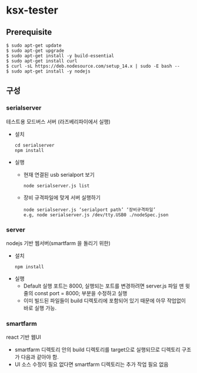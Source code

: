 # ksx-tester

## Prerequisite

```
$ sudo apt-get update
$ sudo apt-get upgrade
$ sudo apt-get install -y build-essential
$ sudo apt-get install curl
$ curl -sL https://deb.nodesource.com/setup_14.x | sudo -E bash --
$ sudo apt-get install -y nodejs

```


## 구성

###	serialserver
테스트용 모드버스 서버 (라즈베리파이에서 실행)

- 설치
  ```
  cd serialserver
  npm install
  ```


- 실행
  - 현재 연결된 usb serialport 보기
    ```
    node serialserver.js list
    ```
  - 장비 규격파일에 맞게 서버 실행하기
    ```
    node serialserver.js ‘serialport path’ ‘장비규격파일’
    e.g, node serialserver.js /dev/tty.USB0 ./nodeSpec.json
    ```

###	server
nodejs 기반 웹서버(smartfarm 을 돌리기 위한)

- 설치
  ```
  npm install
  ```
- 실행
  - Default 실행 포트는 8000, 실행되는 포트를 변경하려면 server.js 파일 맨 윗줄의 const port = 8000; 부분을 수정하고 실행
  - 이미 빌드된 파일들이 build 디렉토리에 포함되어 있기 때문에 아무 작업없이 바로 실행 가능.


###	smartfarm 
react 기반 웹UI
- smartfarm 디렉토리 안의 build 디렉토리를 target으로 실행되므로 디렉토리 구조가 다음과 같아야 함.
- UI 소스 수정이 필요 없다면 smartfarm 디렉토리는 추가 작업 필요 없음


